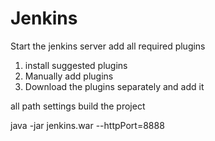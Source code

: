 # Jenkins

Start the jenkins server
add all required plugins
1. install suggested plugins
2. Manually add plugins
3. Download the plugins separately and add it

all path settings
build the project

java -jar jenkins.war --httpPort=8888
